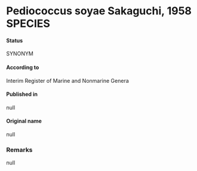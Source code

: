 # Pediococcus soyae Sakaguchi, 1958 SPECIES

#### Status
SYNONYM

#### According to
Interim Register of Marine and Nonmarine Genera

#### Published in
null

#### Original name
null

### Remarks
null